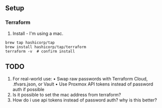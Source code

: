 ## Setup

### Terraform

1. Install - I'm using a mac.

```
brew tap hashicorp/tap
brew install hashicorp/tap/terraform
terraform -v  # confirm install
```

## TODO

1. For real-world use:
   • Swap raw passwords with Terraform Cloud, .tfvars.json, or Vault
   • Use Proxmox API tokens instead of password auth if possible
2. Is it possible to set the mac address from terraform?
3. How do i use api tokens instead of password auth? why is this better?
